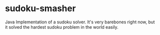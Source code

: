sudoku-smasher
==============

Java Implementation of a sudoku solver. It's very barebones right now, but it solved the hardest sudoku problem in the world easily.
